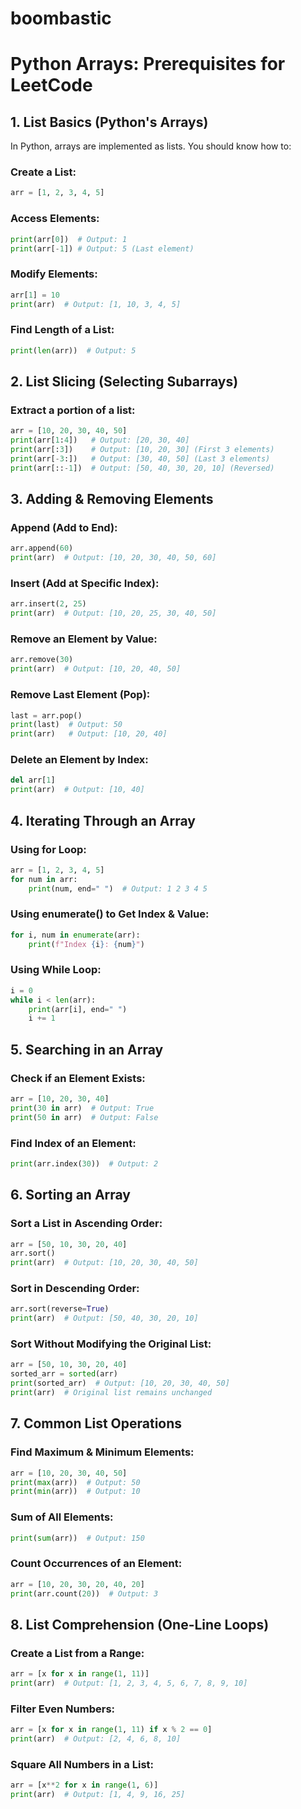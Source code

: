 # boombastic
# Python Arrays: Prerequisites for LeetCode

## 1. List Basics (Python's Arrays)
In Python, arrays are implemented as lists. You should know how to:

### Create a List:
```python
arr = [1, 2, 3, 4, 5]
```

### Access Elements:
```python
print(arr[0])  # Output: 1
print(arr[-1]) # Output: 5 (Last element)
```

### Modify Elements:
```python
arr[1] = 10
print(arr)  # Output: [1, 10, 3, 4, 5]
```

### Find Length of a List:
```python
print(len(arr))  # Output: 5
```

## 2. List Slicing (Selecting Subarrays)
### Extract a portion of a list:
```python
arr = [10, 20, 30, 40, 50]
print(arr[1:4])   # Output: [20, 30, 40]
print(arr[:3])    # Output: [10, 20, 30] (First 3 elements)
print(arr[-3:])   # Output: [30, 40, 50] (Last 3 elements)
print(arr[::-1])  # Output: [50, 40, 30, 20, 10] (Reversed)
```

## 3. Adding & Removing Elements
### Append (Add to End):
```python
arr.append(60)
print(arr)  # Output: [10, 20, 30, 40, 50, 60]
```

### Insert (Add at Specific Index):
```python
arr.insert(2, 25)
print(arr)  # Output: [10, 20, 25, 30, 40, 50]
```

### Remove an Element by Value:
```python
arr.remove(30)
print(arr)  # Output: [10, 20, 40, 50]
```

### Remove Last Element (Pop):
```python
last = arr.pop()
print(last)  # Output: 50
print(arr)   # Output: [10, 20, 40]
```

### Delete an Element by Index:
```python
del arr[1]
print(arr)  # Output: [10, 40]
```

## 4. Iterating Through an Array
### Using for Loop:
```python
arr = [1, 2, 3, 4, 5]
for num in arr:
    print(num, end=" ")  # Output: 1 2 3 4 5
```

### Using enumerate() to Get Index & Value:
```python
for i, num in enumerate(arr):
    print(f"Index {i}: {num}")
```

### Using While Loop:
```python
i = 0
while i < len(arr):
    print(arr[i], end=" ")
    i += 1
```

## 5. Searching in an Array
### Check if an Element Exists:
```python
arr = [10, 20, 30, 40]
print(30 in arr)  # Output: True
print(50 in arr)  # Output: False
```

### Find Index of an Element:
```python
print(arr.index(30))  # Output: 2
```

## 6. Sorting an Array
### Sort a List in Ascending Order:
```python
arr = [50, 10, 30, 20, 40]
arr.sort()
print(arr)  # Output: [10, 20, 30, 40, 50]
```

### Sort in Descending Order:
```python
arr.sort(reverse=True)
print(arr)  # Output: [50, 40, 30, 20, 10]
```

### Sort Without Modifying the Original List:
```python
arr = [50, 10, 30, 20, 40]
sorted_arr = sorted(arr)
print(sorted_arr)  # Output: [10, 20, 30, 40, 50]
print(arr)  # Original list remains unchanged
```

## 7. Common List Operations
### Find Maximum & Minimum Elements:
```python
arr = [10, 20, 30, 40, 50]
print(max(arr))  # Output: 50
print(min(arr))  # Output: 10
```

### Sum of All Elements:
```python
print(sum(arr))  # Output: 150
```

### Count Occurrences of an Element:
```python
arr = [10, 20, 30, 20, 40, 20]
print(arr.count(20))  # Output: 3
```

## 8. List Comprehension (One-Line Loops)
### Create a List from a Range:
```python
arr = [x for x in range(1, 11)]
print(arr)  # Output: [1, 2, 3, 4, 5, 6, 7, 8, 9, 10]
```

### Filter Even Numbers:
```python
arr = [x for x in range(1, 11) if x % 2 == 0]
print(arr)  # Output: [2, 4, 6, 8, 10]
```

### Square All Numbers in a List:
```python
arr = [x**2 for x in range(1, 6)]
print(arr)  # Output: [1, 4, 9, 16, 25]
```

